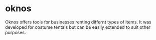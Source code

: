 # oknos

Oknos offers tools for businesses renting differnt types of items. It was developed for costume tentals but can be easily extended to suit other purposes.
